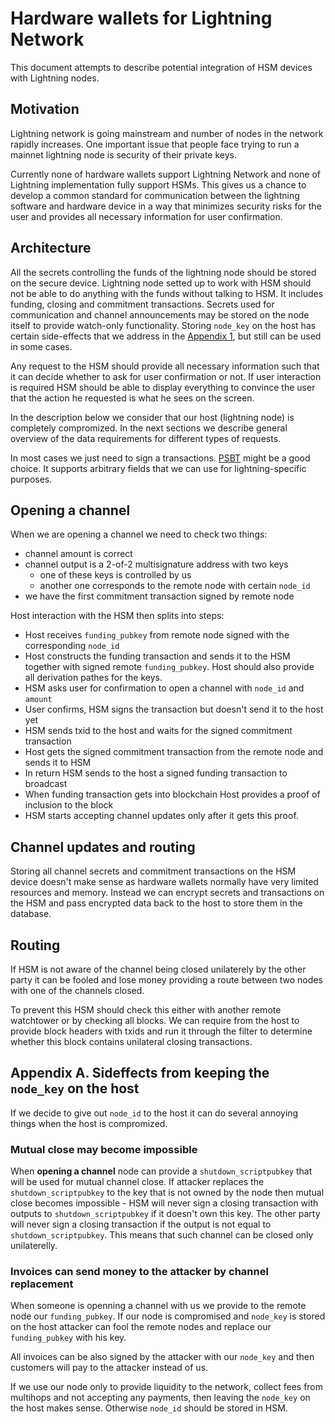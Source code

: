 # Hardware wallets for Lightning Network

This document attempts to describe potential integration of HSM devices with Lightning nodes.

## Motivation

Lightning network is going mainstream and number of nodes in the network rapidly increases. One important issue that people face trying to run a mainnet lightning node is security of their private keys.

Currently none of hardware wallets support Lightning Network and none of Lightning implementation fully support HSMs. This gives us a chance to develop a common standard for communication between the lightning software and hardware device in a way that minimizes security risks for the user and provides all necessary information for user confirmation.

## Architecture

All the secrets controlling the funds of the lightning node should be stored on the secure device. Lightning node setted up to work with HSM should not be able to do anything with the funds without talking to HSM. It includes funding, closing and commitment transactions. Secrets used for communication and channel announcements may be stored on the node itself to provide watch-only functionality. Storing `node_key` on the host has certain side-effects that we address in the [Appendix 1](#appendix-a-sideffects-from-keeping-the-node_key-on-the-host), but still can be used in some cases.

Any request to the HSM should provide all necessary information such that it can decide whether to ask for user confirmation or not. If user interaction is required HSM should be able to display everything to convince the user that the action he requested is what he sees on the screen.

In the description below we consider that our host (lightning node) is completely compromized. In the next sections we describe general overview of the data requirements for different types of requests.

In most cases we just need to sign a transactions. [PSBT](https://github.com/bitcoin/bips/blob/master/bip-0174.mediawiki) might be a good choice. It supports arbitrary fields that we can use for lightning-specific purposes.

## Opening a channel

When we are opening a channel we need to check two things:

- channel amount is correct
- channel output is a 2-of-2 multisignature address with two keys
  - one of these keys is controlled by us
  - another one corresponds to the remote node with certain `node_id`
- we have the first commitment transaction signed by remote node

Host interaction with the HSM then splits into steps:

- Host receives `funding_pubkey` from remote node signed with the corresponding `node_id`
- Host constructs the funding transaction and sends it to the HSM together with signed remote `funding_pubkey`. Host should also provide all derivation pathes for the keys.
- HSM asks user for confirmation to open a channel with `node_id` and `amount`
- User confirms, HSM signs the transaction but doesn't send it to the host yet
- HSM sends txid to the host and waits for the signed commitment transaction
- Host gets the signed commitment transaction from the remote node and sends it to HSM
- In return HSM sends to the host a signed funding transaction to broadcast
- When funding transaction gets into blockchain Host provides a proof of inclusion to the block
- HSM starts accepting channel updates only after it gets this proof.

## Channel updates and routing

Storing all channel secrets and commitment transactions on the HSM device doesn't make sense as hardware wallets normally have very limited resources and memory. Instead we can encrypt secrets and transactions on the HSM and pass encrypted data back to the host to store them in the database.

## Routing

If HSM is not aware of the channel being closed unilaterely by the other party it can be fooled and lose money providing a route between two nodes with one of the channels closed.

To prevent this HSM should check this either with another remote watchtower or by checking all blocks. We can require from the host to provide block headers with txids and run it through the filter to determine whether this block contains unilateral closing transactions.

## Appendix A. Sideffects from keeping the `node_key` on the host

If we decide to give out `node_id` to the host it can do several annoying things when the host is compromized.

### Mutual close may become impossible

When **opening a channel** node can provide a `shutdown_scriptpubkey` that will be used for mutual channel close. If attacker replaces the `shutdown_scriptpubkey` to the key that is not owned by the node then mutual close becomes impossible - HSM will never sign a closing transaction with outputs to `shutdown_scriptpubkey` if it doesn't own this key. The other party will never sign a closing transaction if the output is not equal to `shutdown_scriptpubkey`. This means that such channel can be closed only unilaterelly.

### Invoices can send money to the attacker by channel replacement

When someone is openning a channel with us we provide to the remote node our `funding_pubkey`. If our node is compromised and `node_key` is stored on the host attacker can fool the remote nodes and replace our `funding_pubkey` with his key. 

All invoices can be also signed by the attacker with our `node_key` and then customers will pay to the attacker instead of us.

If we use our node only to provide liquidity to the network, collect fees from multihops and not accepting any payments, then leaving the `node_key` on the host makes sense. Otherwise `node_id` should be stored in HSM.